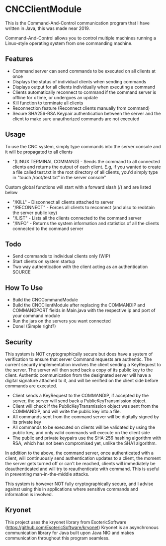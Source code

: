 # CNCClientModule

This is the Command-And-Control communication program that I have written in Java, this was made near 2019.

Command-And-Control allows you to control multiple machines running a Linux-style operating system from one commanding machine.

## Features
- Command server can send commands to be executed on all clients at once
- Displays the status of individual clients when sending commands
- Displays output for all clients individually when executing a command
- Clients automatically reconnect to command if the command server is offline for x time, or undergoes an update
- Kill function to terminate all clients
- Reconnection feature (Reconnect clients manually from command)
- Secure SHA256-RSA Keypair authentication between the server and the client to make sure unauthorized commands are not executed
## Usage
 To use the CNC system, simply type commands into the server console and it will be propagated to all clients
 - "(LINUX TERMINAL COMMAND) - Sends the command to all connected clients and returns the output of each client. E.g, if you wanted to create a file called test.txt in the root directory of all clients, you'd simply type in "touch /root/test.txt" in the server console"
 
 Custom global functions will start with a forward slash (/) and are listed below
 - "/KILL" - Disconnect all clients attached to server
 - "/RECONNECT" - Forces all clients to reconnect (and also to reobtain the server public key)
 - "/LIST" - Lists all the clients connected to the command server
 - "/INFO" - Returns the system information and statistics of all the clients connected to the command server
 
 ## Todo
 - Send commands to individual clients only (WIP)
 - Start clients on system startup
 - Two way authentication with the client acting as an authentication SOURCE
 ## How To Use
 - Build the CNCCommandModule
 - Build the CNCClientModule after replacing the COMMANDIP and COMMANDPORT fields in Main.java with the respective ip and port of your command module
 - Run the jars on the servers you want connected
 - Done! (Simple right?)
 
 
 ## Security
 This system is NOT cryptographically secure but does have a system of verification to ensure that server Command requests are authentic. The current security implementation involves the client sending a KeyRequest to the server. The server will then send back a copy of its public key to the client. Authentic communication from the designated server will have a digital signature attached to it, and will be verified on the client side before commands are executed.
 
 - Client sends a KeyRequest to the COMMANDIP, if accepted by the server, the server will send back a PublicKeyTransmission object.
 - Client will check if the PublicKeyTransmission object was sent from the COMMANDIP, and will write the public key into a file.
 - All commands sent from the command server will be digitally signed by its private key
 - All commands to be executed on clients will be validated by using the public key, and only valid commands will execute on the client side
 - The public and private keypairs use the SHA-256 hashing algorithm with RSA, which has not been compromised yet, unlike the SHA1 algorithm.
 
 In addition to the above, the command server, once authenticated with a client, will continuously send authentication updates to a client, the moment the server gets turned off or can't be reached, clients will immediately be deauthenticated and will try to reauthenticate with command. This is useful in preventing man-in-the-middle attacks.
 
 This system is however NOT fully cryptographically secure, and I advise against using this in applications where sensitive commands and information is involved.
 
 ## Kryonet
 This project uses the kryonet library from EsotericSoftware (https://github.com/EsotericSoftware/kryonet) Kryonet is an asynchronous communication library for Java built upon Java NIO and makes communication throughout this program seamless.
